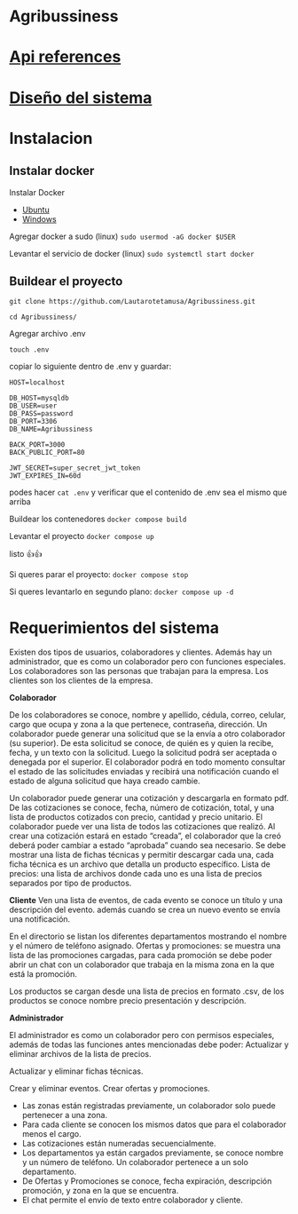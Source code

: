 # Agribussiness

# [Api references](https://cronos-software.stoplight.io/docs/agribussiness/branches/main/pgbrbcgazs2m9-agribussiness-api-rest)

# [Diseño del sistema](https://drive.google.com/file/d/1ZWjFM4cDzqSAxBS7Vm63pB3XIFpaPtes/view?usp=sharing)

# Instalacion

## Instalar docker

Instalar Docker

* [Ubuntu](https://docs.docker.com/engine/install/ubuntu/)
* [Windows](https://docs.docker.com/desktop/install/windows-install/)

Agregar docker a sudo (linux)
`sudo usermod -aG docker $USER`

Levantar el servicio de docker (linux) 
`sudo systemctl start docker`

## Buildear el proyecto

`git clone https://github.com/Lautarotetamusa/Agribussiness.git`

`cd Agribussiness/`

Agregar archivo .env

`touch .env`

copiar lo siguiente dentro de .env y guardar:

```properties
HOST=localhost

DB_HOST=mysqldb
DB_USER=user
DB_PASS=password
DB_PORT=3306
DB_NAME=Agribussiness

BACK_PORT=3000
BACK_PUBLIC_PORT=80

JWT_SECRET=super_secret_jwt_token
JWT_EXPIRES_IN=60d
```

podes hacer `cat .env` y verificar que el contenido de .env sea el mismo que arriba

Buildear los contenedores
`docker compose build`

Levantar el proyecto
`docker compose up`

listo 👍👍

Si queres parar el proyecto: `docker compose stop`

Si queres levantarlo en segundo plano: `docker compose up -d`

# Requerimientos del sistema

Existen dos tipos de usuarios, colaboradores y clientes. Además hay un administrador, que es como un colaborador pero con funciones especiales. Los colaboradores son las personas que trabajan para la empresa. Los clientes son los clientes de la empresa.

**Colaborador**

De los colaboradores se conoce, nombre y apellido, cédula, correo, celular, cargo que ocupa y zona a la que pertenece, contraseña, dirección. Un colaborador puede generar una solicitud que se la envía a otro colaborador (su superior). De esta solicitud se conoce, de quién es y quien la recibe, fecha, y un texto con la solicitud. Luego la solicitud podrá ser aceptada o denegada por el superior. El colaborador podrá en todo momento consultar el estado de las solicitudes enviadas y recibirá una notificación cuando el estado de alguna solicitud que haya creado cambie.

Un colaborador puede generar una cotización y descargarla en formato pdf. De las cotizaciones se conoce, fecha, número de cotización, total, y una lista de productos cotizados con precio, cantidad y precio unitario. El colaborador puede ver una lista de todos las cotizaciones que realizó. Al crear una cotización estará en estado “creada”, el colaborador que la creó deberá poder cambiar a estado “aprobada” cuando sea necesario.
Se debe mostrar una lista de fichas técnicas y permitir descargar cada una, cada ficha técnica es un archivo que detalla un producto específico.
Lista de precios: una lista de archivos donde cada uno es una lista de precios separados por tipo de productos.

**Cliente**
Ven una lista de eventos, de cada evento se conoce un título y una descripción del evento. además cuando se crea un nuevo evento se envía una notificación.

En el directorio se listan los diferentes departamentos mostrando el nombre y el número de teléfono asignado.
Ofertas y promociones: se muestra una lista de las promociones cargadas, para cada promoción se debe poder abrir un chat con un colaborador que trabaja en la misma zona en la que está la promoción.

Los productos se cargan desde una lista de precios en formato .csv, de los productos se conoce nombre precio presentación y descripción.

**Administrador**

El administrador es como un colaborador pero con permisos especiales, además de todas las funciones antes mencionadas debe poder:
Actualizar y eliminar archivos de la lista de precios.

Actualizar y eliminar fichas técnicas.

Crear y eliminar eventos.
Crear ofertas y promociones.

* Las zonas están registradas previamente, un colaborador solo puede pertenecer a una zona.
* Para cada cliente se conocen los mismos datos que para el colaborador menos el cargo.
* Las cotizaciones están numeradas secuencialmente.
* Los departamentos ya están cargados previamente, se conoce nombre y un número de teléfono. Un colaborador pertenece a un solo departamento.
* De Ofertas y Promociones se conoce, fecha expiración, descripción promoción, y zona en la que se encuentra.
* El chat permite el envío de texto entre colaborador y cliente.

